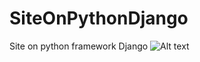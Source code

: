# SiteOnPythonDjango
Site on python framework Django
![Alt text](relative/screenshot/site_1.png?raw=true "Site_1")
